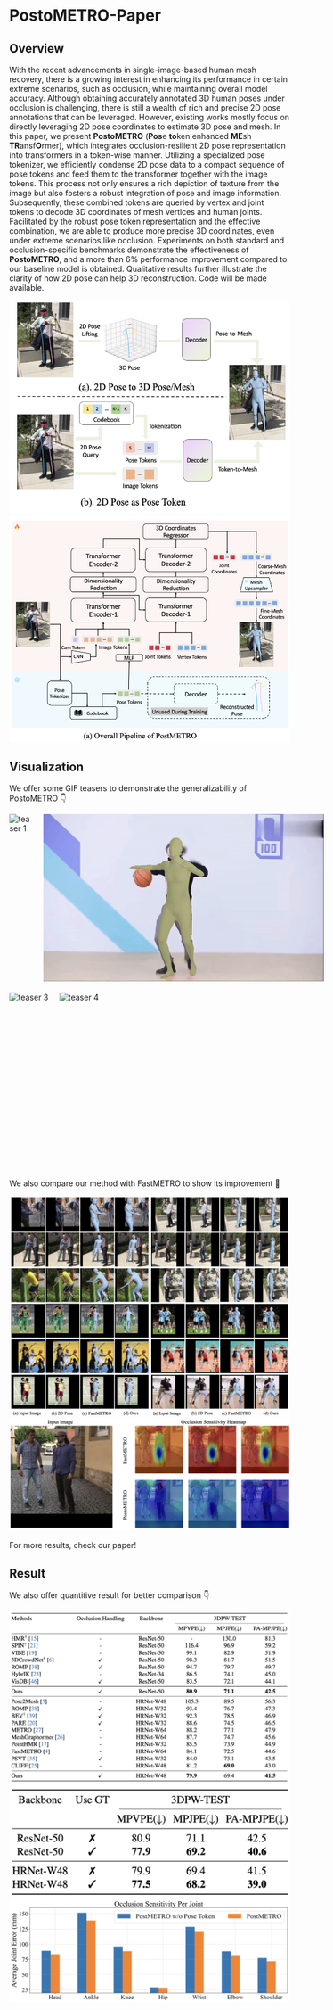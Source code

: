 # PostoMETRO-Paper

## Overview

With the recent advancements in single-image-based human mesh recovery, there is a growing interest in enhancing its performance in certain extreme scenarios, such as occlusion, while maintaining overall model accuracy. Although obtaining accurately annotated 3D human poses under occlusion is challenging, there is still a wealth of rich and precise 2D pose annotations that can be leveraged. However, existing works mostly focus on directly leveraging 2D pose coordinates to estimate 3D pose and mesh. In this paper, we present $\textbf{PostoMETRO}$ ($\textbf{Pos}$e $\textbf{to}$ken enhanced $\textbf{ME}$sh $\textbf{TR}$ansf$\textbf{O}$rmer), which integrates occlusion-resilient 2D pose representation into transformers in a token-wise manner. Utilizing a specialized pose tokenizer, we efficiently condense 2D pose data to a compact sequence of pose tokens and feed them to the transformer together with the image tokens. This process not only ensures a rich depiction of texture from the image but also fosters a robust integration of pose and image information. Subsequently, these combined tokens are queried by vertex and joint tokens to decode 3D coordinates of mesh vertices and human joints. Facilitated by the robust pose token representation and the effective combination, we are able to produce more precise 3D coordinates, even under extreme scenarios like occlusion. Experiments on both standard and occlusion-specific benchmarks demonstrate the effectiveness of $\textbf{PostoMETRO}$, and a more than 6% performance improvement compared to our baseline model is obtained. Qualitative results further illustrate the clarity of how 2D pose can help 3D reconstruction. Code will be made available.

<div align="center">
  <img src="./assets/overview.png" alt="Overview Image">
</div>


<div align="center">
  <img src="./assets/pipeline.png" alt="Overview Image">
</div>




## Visualization 

<!-- ![Teaser 1](./assets/teaser_narrow_1.gif) ![Teaser 2](./assets/teaser_wide_1.gif) -->
We offer some GIF teasers to demonstrate the generalizability of PostoMETRO :point_down:

<div style="display: flex; align-items: center;">
  <img src="./assets/teaser_narrow_1.gif" alt="teaser 1" style="height: 300px; margin-right:20px; margin-bottom: 20px">
  <img src="./assets/teaser_wide_1.gif" alt="teaser 2" style="height: 300px; margin-right:20px; margin-bottom: 20px">
</div>

<div style="display: flex; align-items: center;">
  <img src="./assets/teaser_narrow_2.gif" alt="teaser 3" style="height: 300px; margin-right:20px;margin-bottom: 20px">
  <img src="./assets/teaser_wide_2.gif" alt="teaser 4" style="height: 300px; margin-right:20px;margin-bottom: 20px" >
</div>


We also compare our method with FastMETRO to show its improvement :eyes:

<div align="center">
  <img src="./assets/visualization.png" alt="vis">
</div>


<div align="center">
  <img src="./assets/occlusion_analysis.png" alt="occ-sens">
</div>

For more results, check our paper!

## Result

We also offer quantitive result for better comparison :point_down:

<div align="center">
  <img src="./assets/result1.png" alt="result1">
</div>
<div align="center">
  <img src="./assets/result2.png" alt="result2">
</div>
<div align="center">
  <img src="./assets/result3.png" alt="result3">
</div>
